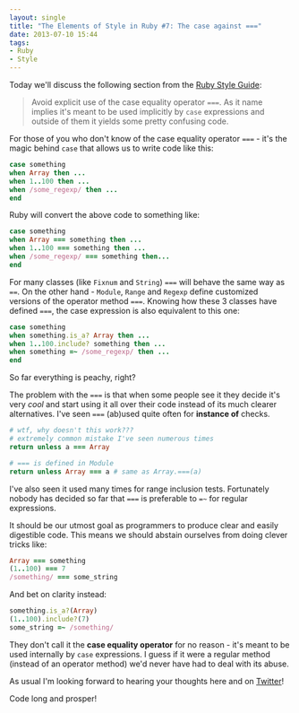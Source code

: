 ```yaml
---
layout: single
title: "The Elements of Style in Ruby #7: The case against ==="
date: 2013-07-10 15:44
tags:
- Ruby
- Style
---
```


Today we'll discuss the following section from the [Ruby Style Guide](https://github.com/rubocop-hq/ruby-style-guide):

> Avoid explicit use of the case equality operator `===`. As it name<br/>
> implies it's meant to be used implicitly by `case` expressions and<br/>
> outside of them it yields some pretty confusing code.

For those of you who don't know of the case equality operator `===` -
it's the magic behind `case` that allows us to write code like this:

``` ruby
case something
when Array then ...
when 1..100 then ...
when /some_regexp/ then ...
end
```

Ruby will convert the above code to something like:

``` ruby
case something
when Array === something then ...
when 1..100 === something then ...
when /some_regexp/ === something then...
end
```

For many classes (like `Fixnum` and `String`) `===` will behave the
same way as `==`.  On the other hand - `Module`, `Range` and `Regexp`
define customized versions of the operator method `===`.  Knowing how
these 3 classes have defined `===`, the case expression is also
equivalent to this one:

``` ruby
case something
when something.is_a? Array then ...
when 1..100.include? something then ...
when something =~ /some_regexp/ then ...
end
```

So far everything is peachy, right?

The problem with the `===` is that when some people see it they decide
it's very _cool_ and start using it all over their code instead of
its much clearer alternatives. I've seen `===` (ab)used quite often for **instance of** checks.

``` ruby
# wtf, why doesn't this work???
# extremely common mistake I've seen numerous times
return unless a === Array

# === is defined in Module
return unless Array === a # same as Array.===(a)
```

I've also seen it used many times for range inclusion
tests. Fortunately nobody has decided so far that `===` is preferable
to `=~` for regular expressions.

It should be our utmost goal as programmers to produce clear and
easily digestible code. This means we should abstain ourselves from
doing clever tricks like:

``` ruby
Array === something
(1..100) === 7
/something/ === some_string
```

And bet on clarity instead:

``` ruby
something.is_a?(Array)
(1..100).include?(7)
some_string =~ /something/
```

They don't call it the **case equality operator** for no reason - it's
meant to be used internally by `case` expressions. I guess if it were
a regular method (instead of an operator method) we'd never have had
to deal with its abuse.

As usual I'm looking forward
to hearing your thoughts here and on
[Twitter](http://twitter.com/bbatsov)!

Code long and prosper!
